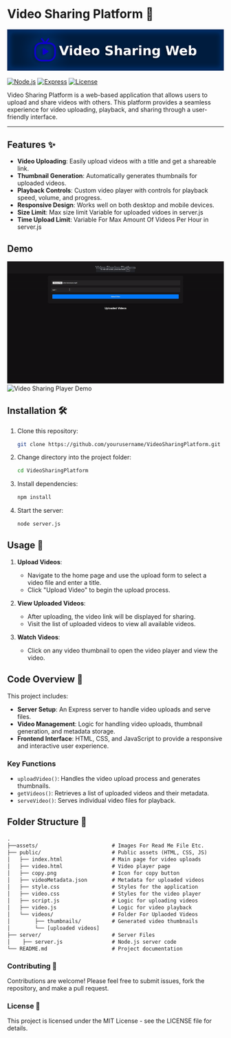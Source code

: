 # Video Sharing Platform 🎥
![Video Sharing Platform Banner](./assets/banner.png)

[![Node.js](https://img.shields.io/badge/Node.js-v16.x-brightgreen.svg)](https://nodejs.org/)
[![Express](https://img.shields.io/badge/Express-4.x-blue.svg)](https://expressjs.com/)
[![License](https://img.shields.io/badge/license-MIT-green.svg)](LICENSE)

Video Sharing Platform is a web-based application that allows users to upload and share videos with others. This platform provides a seamless experience for video uploading, playback, and sharing through a user-friendly interface.

---

## Features ✨

- **Video Uploading**: Easily upload videos with a title and get a shareable link.
- **Thumbnail Generation**: Automatically generates thumbnails for uploaded videos.
- **Playback Controls**: Custom video player with controls for playback speed, volume, and progress.
- **Responsive Design**: Works well on both desktop and mobile devices.
- **Size Limit**: Max size limit Variable for uploaded vidoes in server.js
- **Time Upload Limit**: Variable For Max Amount Of Videos Per Hour in server.js

## Demo
![Video Sharing Platform Demo](./assets/demo.gif)
![Video Sharing Player Demo](./assets/demo1.gif)

## Installation 🛠️

1. Clone this repository:
    ```bash
    git clone https://github.com/yourusername/VideoSharingPlatform.git
    ```
2. Change directory into the project folder:
    ```bash
    cd VideoSharingPlatform
    ```
3. Install dependencies:
    ```bash
    npm install
    ```
4. Start the server:
    ```bash
    node server.js
    ```

## Usage 📖

1. **Upload Videos**:
   - Navigate to the home page and use the upload form to select a video file and enter a title.
   - Click "Upload Video" to begin the upload process.

2. **View Uploaded Videos**:
   - After uploading, the video link will be displayed for sharing.
   - Visit the list of uploaded videos to view all available videos.

3. **Watch Videos**:
   - Click on any video thumbnail to open the video player and view the video.

## Code Overview 🧩

This project includes:
- **Server Setup**: An Express server to handle video uploads and serve files.
- **Video Management**: Logic for handling video uploads, thumbnail generation, and metadata storage.
- **Frontend Interface**: HTML, CSS, and JavaScript to provide a responsive and interactive user experience.

### Key Functions
- `uploadVideo()`: Handles the video upload process and generates thumbnails.
- `getVideos()`: Retrieves a list of uploaded videos and their metadata.
- `serveVideo()`: Serves individual video files for playback.

## Folder Structure 📂
```plaintext
.
├──assets/                        # Images For Read Me File Etc.
├── public/                       # Public assets (HTML, CSS, JS)
│   ├── index.html                # Main page for video uploads
│   ├── video.html                # Video player page
│   ├── copy.png                  # Icon for copy button
│   ├── videoMetadata.json        # Metadata for uploaded videos
│   ├── style.css                 # Styles for the application
│   ├── video.css                 # Styles for the video player
│   ├── script.js                 # Logic for uploading videos
│   ├── video.js                  # Logic for video playback
│   └── videos/                   # Folder For Uplaoded Videos
│        ├── thumbnails/          # Generated video thumbnails
│        └── [uploaded videos]    
├── server/                       # Server Files
│    ├── server.js                # Node.js server code
└── README.md                     # Project documentation
```
### Contributing 🤝
Contributions are welcome! Please feel free to submit issues, fork the repository, and make a pull request.

### License 📝
This project is licensed under the MIT License - see the LICENSE file for details.

